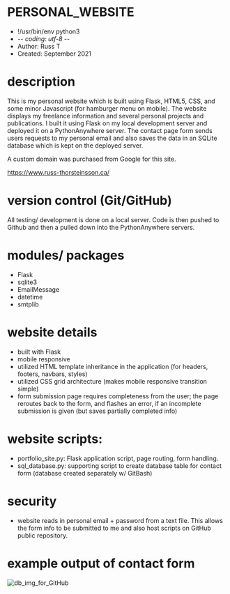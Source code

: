 # PERSONAL_WEBSITE
- !/usr/bin/env python3
- -*- coding: utf-8 -*-
- Author: Russ T
- Created: September 2021

# description
This is my personal website which is built using Flask, HTML5, CSS, and some minor Javascript (for hamburger menu on mobile). The website displays my freelance information 
and several personal projects and publications. I built it using Flask on my local development server and deployed it on a PythonAnywhere server. The contact page form sends 
users requests to my personal email and also saves the data in an SQLite database which is kept on the deployed server. 

A custom domain was purchased from Google for this site.

https://www.russ-thorsteinsson.ca/

# version control (Git/GitHub)
All testing/ development is done on a local server. Code is then pushed to Github and then a pulled down into the PythonAnywhere servers.

# modules/ packages
- Flask
- sqlite3
- EmailMessage
- datetime
- smtplib

# website details
- built with Flask
- mobile responsive
- utilized HTML template inheritance in the application (for headers, footers, navbars, styles)
- utilized CSS grid architecture (makes mobile responsive transition simple)
- form submission page requires completeness from the user; the page reroutes back to the form, and flashes an error, if an incomplete submission is given (but saves partially completed info) 

# website scripts:
- portfolio_site.py: Flask application script, page routing, form handling.
- sql_database.py: supporting script to create database table for contact form (database created separately w/ GitBash)

# security
- website reads in personal email + password from a text file. This allows the form info to be submitted to me and also host scripts on GitHub public repository.

# example output of contact form
![db_img_for_GitHub](https://user-images.githubusercontent.com/87350911/137597399-d36dff5b-1c02-4943-9269-473fd592e9e6.png)
